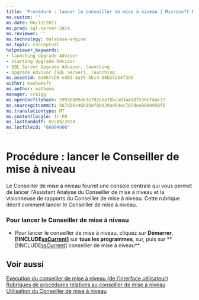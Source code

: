 ```yaml
---
title: 'Procédure : lancer le conseiller de mise à niveau | Microsoft Docs'
ms.custom: ''
ms.date: 06/13/2017
ms.prod: sql-server-2014
ms.reviewer: ''
ms.technology: database-engine
ms.topic: conceptual
helpviewer_keywords:
- launching Upgrade Advisor
- starting Upgrade Advisor
- SQL Server Upgrade Advisor, launching
- Upgrade Advisor [SQL Server], launching
ms.assetid: 0a067cb0-ed83-4a29-bb14-06b24254f3dd
author: mashamsft
ms.author: mathoma
manager: craigg
ms.openlocfilehash: 59936989a63e702eba78bca834498f530efdae17
ms.sourcegitcommit: b87d36c46b39af8b929ad94ec707dee8800950f5
ms.translationtype: MT
ms.contentlocale: fr-FR
ms.lasthandoff: 02/08/2020
ms.locfileid: "66094906"
---
```

# <a name="how-to-launch-upgrade-advisor"></a>Procédure : lancer le Conseiller de mise à niveau
  Le Conseiller de mise à niveau fournit une console centrale qui vous permet de lancer l'Assistant Analyse du Conseiller de mise à niveau et la visionneuse de rapports du Conseiller de mise à niveau. Cette rubrique décrit comment lancer le Conseiller de mise à niveau.  
  
### <a name="to-launch-upgrade-advisor"></a>Pour lancer le Conseiller de mise à niveau  
  
-   Pour lancer le conseiller de mise à niveau, cliquez sur **Démarrer**, **[!INCLUDE[ssCurrent](../../includes/sscurrent-md.md)]** sur **tous les programmes**, sur, puis sur ** [!INCLUDE[ssCurrent](../../includes/sscurrent-md.md)] conseiller de mise à niveau**.  
  
## <a name="see-also"></a>Voir aussi  
 [Exécution du conseiller de mise à niveau &#40;de l’interface utilisateur&#41;](../../../2014/sql-server/install/running-upgrade-advisor-user-interface.md)   
 [Rubriques de procédures relatives au conseiller de mise à niveau](../../../2014/sql-server/install/upgrade-advisor-how-to-topics.md)   
 [Utilisation du Conseiller de mise à niveau](../../../2014/sql-server/install/working-with-upgrade-advisor.md)  
  
  
